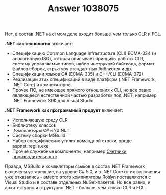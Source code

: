 ﻿---
title: "Answer 1038075"
se.owner.user_id: 240512
se.owner.display_name: "MSDN.WhiteKnight"
se.owner.link: "https://ru.stackoverflow.com/users/240512/msdn-whiteknight"
se.answer_id: 1038075
se.question_id: 1037890
se.post_type: answer
se.score: 3
se.is_accepted: False
---
<p>Нет, в состав .NET на самом деле входит больше, чем только CLR и FCL.</p>

<p><strong>.NET как технология</strong> включает:</p>

<ul>
<li>Спецификацию Common Language Infrastructure (CLI) ECMA-334 (и аналогичную ISO), которая описывает принципы работы CLR, систему управляемых типов, набор инструкций байткода, формат файлов сборок, структуру стандартных библиотек и др.</li>
<li>Спецификации языков C# (ECMA-335) и C++/CLI (ECMA-372) </li>
<li>Реализации этих спецификаций в виде платформ (.NET Framework, .NET Core) и компиляторов.</li>
<li>Прочее ПО, не имеющее прямого отношения к CLI, но все равно являющееся естественной частью разработки под .NET, например .NET Framework SDK для Visual Studio.</li>
</ul>

<p><strong>.NET Framework как программный продукт</strong> включает:</p>

<ul>
<li>Исполняющую среду CLR</li>
<li>Библиотеку классов</li>
<li>Компиляторы C# и VB.NET</li>
<li>Систему сборки MSBuild</li>
<li>Набор специфических утилит командной строки, вроде aspnet_regiis.exe</li>
<li>Прочие служебные компоненты, например <a href="https://docs.microsoft.com/ru-ru/dotnet/framework/debug-trace-profile/performance-counters" rel="nofollow noreferrer">Счетчики производительности</a></li>
</ul>

<p>Правда, MSBuild и компиляторы языков в состав .NET Framework включены устаревшие, на уровне C# 5.0, и в .NET Core от их включения уже отказались - вместо этого компиляторы Roslyn поставляются с Visual Studio и в составе отдельных NuGet-пакетов. Но все равно, и архитектурно и структурно .NET - больше, чем только CLR и FCL.</p>
